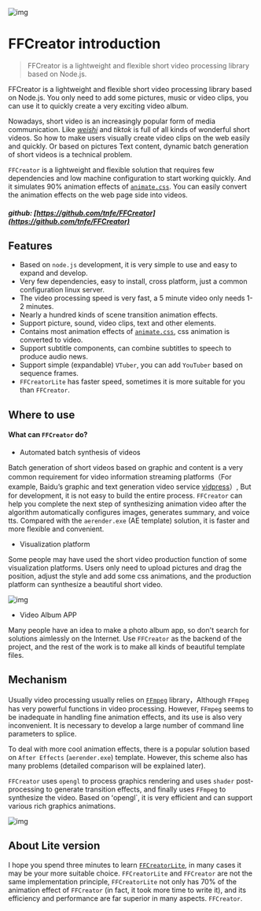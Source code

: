 ![img](https://tnfe.github.io/FFCreator/_media/logo/logo.png)


# FFCreator introduction

> FFCreator is a lightweight and flexible short video processing library based on Node.js.

FFCreator is a lightweight and flexible short video processing library based on Node.js. You only need to add some pictures, music or video clips, you can use it to quickly create a very exciting video album.


Nowadays, short video is an increasingly popular form of media communication. Like [_weishi_](https://weishi.qq.com/) and _tiktok_ is full of all kinds of wonderful short videos. So how to make users visually create video clips on the web easily and quickly. Or based on pictures Text content, dynamic batch generation of short videos is a technical problem.

`FFCreator` is a lightweight and flexible solution that requires few dependencies and low machine configuration to start working quickly. And it simulates 90% animation effects of [`animate.css`](https://animate.style/). You can easily convert the animation effects on the web page side into videos.


##### github: [https://github.com/tnfe/FFCreator](https://github.com/tnfe/FFCreator)

## Features

- Based on `node.js` development, it is very simple to use and easy to expand and develop.
- Very few dependencies, easy to install, cross platform, just a common configuration linux server.
- The video processing speed is very fast, a 5 minute video only needs 1-2 minutes.
- Nearly a hundred kinds of scene transition animation effects.
- Support picture, sound, video clips, text and other elements.
- Contains most animation effects of [`animate.css`](https://animate.style/), css animation is converted to video.
- Support subtitle components, can combine subtitles to speech to produce audio news.
- Support simple (expandable) `VTuber`, you can add `YouTuber` based on sequence frames.
- `FFCreatorLite` has faster speed, sometimes it is more suitable for you than `FFCreator`.

## Where to use

#### What can `FFCreator` do?

- Automated batch synthesis of videos

Batch generation of short videos based on graphic and content is a very common requirement for video information streaming platforms（For example, Baidu’s graphic and text generation video service [vidpress](https://ai.baidu.com/creation/main/createlab)）, But for development, it is not easy to build the entire process.
`FFCreator` can help you complete the next step of synthesizing animation video after the algorithm automatically configures images, generates summary, and voice tts.
Compared with the `aerender.exe` (AE template) solution, it is faster and more flexible and convenient.

- Visualization platform

Some people may have used the short video production function of some visualization platforms. Users only need to upload pictures and drag the position, adjust the style and add some css animations, and the production platform can synthesize a beautiful short video.

![img](https://tnfe.github.io/FFCreator/_media/imgs/el.jpg)

- Video Album APP

Many people have an idea to make a photo album app, so don't search for solutions aimlessly on the Internet.
Use `FFCreator` as the backend of the project, and the rest of the work is to make all kinds of beautiful template files.

## Mechanism

Usually video processing usually relies on [`FFmpeg`](https://ffmpeg.org/) library，Although `FFmpeg` has very powerful functions in video processing.
However, `FFmpeg` seems to be inadequate in handling fine animation effects, and its use is also very inconvenient. It is necessary to develop a large number of command line parameters to splice.

To deal with more cool animation effects, there is a popular solution based on `After Effects` (`aerender.exe`) template. However, this scheme also has many problems (detailed comparison will be explained later).

`FFCreator` uses `opengl` to process graphics rendering and uses `shader` post-processing to generate transition effects, and finally uses `FFmpeg` to synthesize the video. Based on ʻopengl`, it is very efficient and can support various rich graphics animations.

![img](https://tnfe.github.io/FFCreator/_media/imgs/logotwo.jpg)

## About Lite version

I hope you spend three minutes to learn [`FFCreatorLite`](guide/lite.md), in many cases it may be your more suitable choice.
`FFCreatorLite` and `FFCreator` are not the same implementation principle, `FFCreatorLite` not only has 70% of the animation effect of `FFCreator` (in fact, it took more time to write it), and its efficiency and performance are far superior in many aspects. `FFCreator`.
